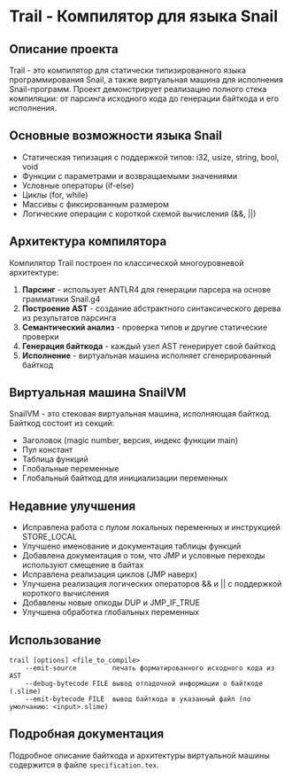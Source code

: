 # Trail - Компилятор для языка Snail

## Описание проекта

Trail - это компилятор для статически типизированного языка программирования Snail, а также виртуальная машина для исполнения Snail-программ. Проект демонстрирует реализацию полного стека компиляции: от парсинга исходного кода до генерации байткода и его исполнения.

## Основные возможности языка Snail

- Статическая типизация с поддержкой типов: i32, usize, string, bool, void
- Функции с параметрами и возвращаемыми значениями
- Условные операторы (if-else)
- Циклы (for, while)
- Массивы с фиксированным размером
- Логические операции с короткой схемой вычисления (&&, ||)

## Архитектура компилятора

Компилятор Trail построен по классической многоуровневой архитектуре:

1. **Парсинг** - использует ANTLR4 для генерации парсера на основе грамматики Snail.g4
2. **Построение AST** - создание абстрактного синтаксического дерева из результатов парсинга
3. **Семантический анализ** - проверка типов и другие статические проверки
4. **Генерация байткода** - каждый узел AST генерирует свой байткод
5. **Исполнение** - виртуальная машина исполняет сгенерированный байткод

## Виртуальная машина SnailVM

SnailVM - это стековая виртуальная машина, исполняющая байткод. Байткод состоит из секций:

- Заголовок (magic number, версия, индекс функции main)
- Пул констант
- Таблица функций
- Глобальные переменные
- Глобальный байткод для инициализации переменных

## Недавние улучшения

- Исправлена работа с пулом локальных переменных и инструкцией STORE_LOCAL
- Улучшено именование и документация таблицы функций
- Добавлена документация о том, что JMP и условные переходы используют смещение в байтах
- Исправлена реализация циклов (JMP наверх)
- Улучшена реализация логических операторов && и || с поддержкой короткого вычисления
- Добавлены новые опкоды DUP и JMP_IF_TRUE
- Улучшена обработка глобальных переменных

## Использование

```
trail [options] <file_to_compile>
    --emit-source         печать форматированного исходного кода из AST
    --debug-bytecode FILE вывод отладочной информации о байткоде (.slime)
    --emit-bytecode FILE  вывод байткода в указанный файл (по умолчанию: <input>.slime)
```

## Подробная документация

Подробное описание байткода и архитектуры виртуальной машины содержится в файле `specification.tex`.
